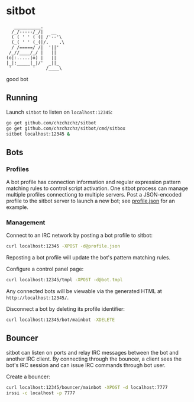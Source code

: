 # sitbot

```
   __________.
  /_/-----/_/|   __
  ( ( ' ' ( (| /'--'\
  (_( ' ' (_(|/.    .\
  / /=====/ /|  '||'
 /_//____/_/ |   ||
(o|:.....|o) |   ||
|_|:_____|_|/'  _||_
 '        '    /____\
```

good bot

## Running

Launch `sitbot` to listen on `localhost:12345`:
```sh
go get github.com/chzchzchz/sitbot
go get github.com/chzchzchz/sitbot/cmd/sitbox
sitbot localhost:12345 &
```

## Bots

### Profiles

A bot profile has connection information and regular expression pattern matching rules to control script activation. One sitbot process can manage multiple profiles connectiong to multiple servers. Post a JSON-encoded profile to the sitbot server to launch a new bot; see [profile.json](profile.json) for an example.

### Management

Connect to an IRC network by posting a bot profile to sitbot:
```sh
curl localhost:12345 -XPOST -d@profile.json
```
Reposting a bot profile will update the bot's pattern matching rules.

Configure a control panel page:
```sh
curl localhost:12345/tmpl -XPOST -d@bot.tmpl
```
Any connected bots will be viewable via the generated HTML at `http://localhost:12345/`.

Disconnect a bot by deleting its profile identifier:
```sh
curl localhost:12345/bot/mainbot -XDELETE
```

## Bouncer

sitbot can listen on ports and relay IRC messages between the bot and another IRC client. By connecting through the bouncer, a client sees the bot's IRC session and can issue IRC commands through bot user.

Create a bouncer:
```sh
curl localhost:12345/bouncer/mainbot -XPOST -d localhost:7777
irssi -c localhost -p 7777
```


